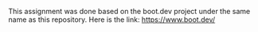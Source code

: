 This assignment was done based on the boot.dev project under the same name as this repository. 
Here is the link: https://www.boot.dev/
